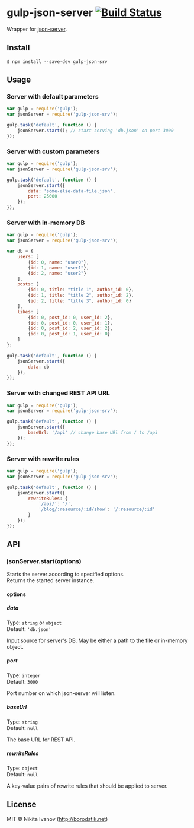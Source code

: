 # gulp-json-server [![Build Status](https://travis-ci.org/GrafGenerator/gulp-json-server.svg?branch=master)](https://travis-ci.org/GrafGenerator/gulp-json-server)

Wrapper for [json-server](https://github.com/typicode/json-server).


## Install

```
$ npm install --save-dev gulp-json-srv
```


## Usage
### Server with default parameters
```js
var gulp = require('gulp');
var jsonServer = require('gulp-json-srv');

gulp.task('default', function () {
	jsonServer.start(); // start serving 'db.json' on port 3000
});
```

### Server with custom parameters
```js
var gulp = require('gulp');
var jsonServer = require('gulp-json-srv');

gulp.task('default', function () {
	jsonServer.start({
		data: 'some-else-data-file.json',
		port: 25000
	});
});
```

### Server with in-memory DB
```js
var gulp = require('gulp');
var jsonServer = require('gulp-json-srv');

var db = {
	users: [
		{id: 0, name: "user0"},
		{id: 1, name: "user1"},
		{id: 2, name: "user2"}
	],
	posts: [
		{id: 0, title: "title 1", author_id: 0},
		{id: 1, title: "title 2", author_id: 2},
		{id: 2, title: "title 3", author_id: 0}
	],
	likes: [
		{id: 0, post_id: 0, user_id: 2},
		{id: 0, post_id: 0, user_id: 1},
		{id: 0, post_id: 2, user_id: 2},
		{id: 0, post_id: 1, user_id: 0}
	]
};

gulp.task('default', function () {
	jsonServer.start({
		data: db
	});
});
```

### Server with changed REST API URL
```js
var gulp = require('gulp');
var jsonServer = require('gulp-json-srv');

gulp.task('default', function () {
	jsonServer.start({
		baseUrl: '/api' // change base URl from / to /api
	});
});
```

### Server with rewrite rules
```js
var gulp = require('gulp');
var jsonServer = require('gulp-json-srv');

gulp.task('default', function () {
	jsonServer.start({
		rewriteRules: {
			'/api/': '/',
			'/blog/:resource/:id/show': '/:resource/:id'
		}
	});
});
```

## API

### jsonServer.start(options)
Starts the server according to specified options.<br/> Returns the started server instance.

#### options

##### data

Type: `string` or `object`<br/>
Default: `'db.json'`

Input source for server's DB. May be either a path to the file or in-memory object.

##### port

Type: `integer`<br/>
Default: `3000`

Port number on which json-server will listen.

##### baseUrl

Type: `string`<br/>
Default: `null`

The base URL for REST API.

##### rewriteRules

Type: `object`<br/>
Default: `null`

A key-value pairs of rewrite rules that should be applied to server.


## License

MIT © Nikita Ivanov (http://borodatik.net)
